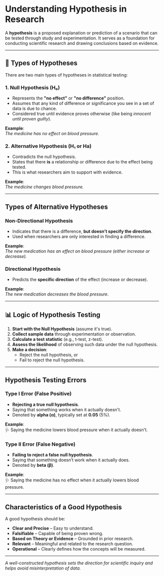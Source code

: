 # Understanding Hypothesis in Research

A **hypothesis** is a proposed explanation or prediction of a scenario that can be tested through study and experimentation. It serves as a foundation for conducting scientific research and drawing conclusions based on evidence.

---

## 📘 Types of Hypotheses

There are two main types of hypotheses in statistical testing:

### 1. Null Hypothesis (H₀)

- Represents the **"no effect"** or **"no difference"** position.
- Assumes that any kind of difference or significance you see in a set of data is due to chance.
- Considered true until evidence proves otherwise (like being _innocent until proven guilty_).

**Example**:  
_The medicine has no effect on blood pressure._

### 2. Alternative Hypothesis (H₁ or Ha)

- Contradicts the null hypothesis.
- States that there **is** a relationship or difference due to the effect being tested.
- This is what researchers aim to support with evidence.

**Example**:  
_The medicine changes blood pressure._

---

## Types of Alternative Hypotheses

### Non-Directional Hypothesis

- Indicates that there is a difference, **but doesn’t specify the direction**.
- Used when researchers are only interested in finding a difference.

**Example**:  
 _The new medication has an effect on blood pressure (either increase or decrease)._

### Directional Hypothesis

- Predicts the **specific direction** of the effect (increase or decrease).

**Example**:  
 _The new medication decreases the blood pressure._

---

## 📊 Logic of Hypothesis Testing

1. **Start with the Null Hypothesis** (assume it's true).
2. **Collect sample data** through experimentation or observation.
3. **Calculate a test statistic** (e.g., t-test, z-test).
4. **Assess the likelihood** of observing such data under the null hypothesis.
5. **Make a decision**:
   - Reject the null hypothesis, or
   - Fail to reject the null hypothesis.

---

## Hypothesis Testing Errors

### Type I Error (False Positive)

- **Rejecting a true null hypothesis**.
- Saying that something works when it actually doesn't.
- Denoted by **alpha (α)**, typically set at **0.05** (5%).

**Example**:  
🩺 Saying the medicine lowers blood pressure when it actually doesn't.

### Type II Error (False Negative)

- **Failing to reject a false null hypothesis**.
- Saying that something doesn’t work when it actually does.
- Denoted by **beta (β)**.

**Example**:  
🩺 Saying the medicine has no effect when it actually lowers blood pressure.

---

## Characteristics of a Good Hypothesis

A good hypothesis should be:

- **Clear and Precise** – Easy to understand.
- **Falsifiable** – Capable of being proven wrong.
- **Based on Theory or Evidence** – Grounded in prior research.
- **Relevant** – Meaningful and related to the research question.
- **Operational** – Clearly defines how the concepts will be measured.

---

_A well-constructed hypothesis sets the direction for scientific inquiry and helps avoid misinterpretation of data._
